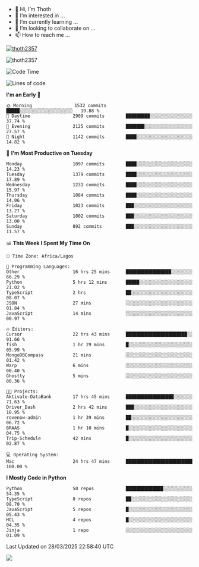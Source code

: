 <!---
thoth2357/thoth2357 is a ✨ special ✨ repository because its `README.md` (this file) appears on your GitHub profile.
You can click the Preview link to take a look at your changes.
--->

- 👋 Hi, I’m Thoth
- 👀 I’m interested in ...
- 🌱 I’m currently learning ...
- 💞️ I’m looking to collaborate on ...
- 📫 How to reach me ...


<p align="left"> <a href="https://github.com/ryo-ma/github-profile-trophy"><img src="https://github-profile-trophy.vercel.app/?username=thoth2357&theme=gruvbox&no-bg=true&no-frame=false&title=MultiLanguage,Commits,Repositories,Stars,Followers,PullRequest,Reviews,Issues" alt="thoth2357" /></a> </p>

<p align="left"> <img src="https://komarev.com/ghpvc/?username=thoth2357&label=Profile%20views&color=0e75b6&style=flat" alt="thoth2357" /> </p>

<!--START_SECTION:waka-->
![Code Time](http://img.shields.io/badge/Code%20Time-3%2C331%20hrs%2047%20mins-blue)

![Lines of code](https://img.shields.io/badge/From%20Hello%20World%20I%27ve%20Written-30.9%20million%20lines%20of%20code-blue)

**I'm an Early 🐤** 

```text
🌞 Morning                1532 commits        █████░░░░░░░░░░░░░░░░░░░░   19.88 % 
🌆 Daytime                2909 commits        █████████░░░░░░░░░░░░░░░░   37.74 % 
🌃 Evening                2125 commits        ███████░░░░░░░░░░░░░░░░░░   27.57 % 
🌙 Night                  1142 commits        ████░░░░░░░░░░░░░░░░░░░░░   14.82 % 
```
📅 **I'm Most Productive on Tuesday** 

```text
Monday                   1097 commits        ████░░░░░░░░░░░░░░░░░░░░░   14.23 % 
Tuesday                  1379 commits        ████░░░░░░░░░░░░░░░░░░░░░   17.89 % 
Wednesday                1231 commits        ████░░░░░░░░░░░░░░░░░░░░░   15.97 % 
Thursday                 1084 commits        ████░░░░░░░░░░░░░░░░░░░░░   14.06 % 
Friday                   1023 commits        ███░░░░░░░░░░░░░░░░░░░░░░   13.27 % 
Saturday                 1002 commits        ███░░░░░░░░░░░░░░░░░░░░░░   13.00 % 
Sunday                   892 commits         ███░░░░░░░░░░░░░░░░░░░░░░   11.57 % 
```


📊 **This Week I Spent My Time On** 

```text
🕑︎ Time Zone: Africa/Lagos

💬 Programming Languages: 
Other                    16 hrs 25 mins      █████████████████░░░░░░░░   66.29 % 
Python                   5 hrs 12 mins       █████░░░░░░░░░░░░░░░░░░░░   21.02 % 
TypeScript               2 hrs               ██░░░░░░░░░░░░░░░░░░░░░░░   08.07 % 
JSON                     27 mins             ░░░░░░░░░░░░░░░░░░░░░░░░░   01.84 % 
JavaScript               14 mins             ░░░░░░░░░░░░░░░░░░░░░░░░░   00.97 % 

🔥 Editors: 
Cursor                   22 hrs 43 mins      ███████████████████████░░   91.66 % 
fish                     1 hr 29 mins        █░░░░░░░░░░░░░░░░░░░░░░░░   05.99 % 
MongoDBCompass           21 mins             ░░░░░░░░░░░░░░░░░░░░░░░░░   01.42 % 
Warp                     6 mins              ░░░░░░░░░░░░░░░░░░░░░░░░░   00.40 % 
Ghostty                  5 mins              ░░░░░░░░░░░░░░░░░░░░░░░░░   00.36 % 

🐱‍💻 Projects: 
Aktivate-DataBank        17 hrs 45 mins      ██████████████████░░░░░░░   71.63 % 
Driver_Dash              2 hrs 42 mins       ███░░░░░░░░░░░░░░░░░░░░░░   10.95 % 
rovenow-admin            1 hr 39 mins        ██░░░░░░░░░░░░░░░░░░░░░░░   06.72 % 
BRAAS                    1 hr 10 mins        █░░░░░░░░░░░░░░░░░░░░░░░░   04.75 % 
Trip-Schedule            42 mins             █░░░░░░░░░░░░░░░░░░░░░░░░   02.87 % 

💻 Operating System: 
Mac                      24 hrs 47 mins      █████████████████████████   100.00 % 
```

**I Mostly Code in Python** 

```text
Python                   50 repos            ██████████████░░░░░░░░░░░   54.35 % 
TypeScript               8 repos             ██░░░░░░░░░░░░░░░░░░░░░░░   08.70 % 
JavaScript               5 repos             █░░░░░░░░░░░░░░░░░░░░░░░░   05.43 % 
HCL                      4 repos             █░░░░░░░░░░░░░░░░░░░░░░░░   04.35 % 
Jinja                    1 repo              ░░░░░░░░░░░░░░░░░░░░░░░░░   01.09 % 
```




 Last Updated on 28/03/2025 22:58:40 UTC
<!--END_SECTION:waka-->
<!--![](http://github-profile-summary-cards.vercel.app/api/cards/profile-details?username=thoth2357&theme=2077)

![](http://github-profile-summary-cards.vercel.app/api/cards/stats?username=thoth2357&theme=2077)![](http://github-profile-summary-cards.vercel.app/api/cards/productive-time?username=thoth2357&theme=2077&utcOffset=8) -->
<img src="https://t.bkit.co/w_6789c39040b80.gif" />
